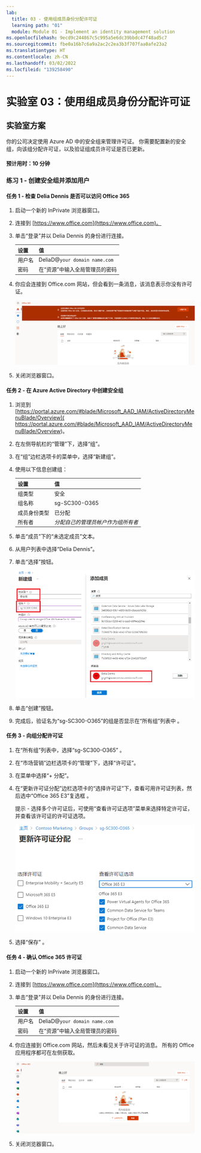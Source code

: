 ```yaml
---
lab:
  title: 03 - 使用组成员身份分配许可证
  learning path: "01"
  module: Module 01 - Implement an identity management solution
ms.openlocfilehash: 9ecd9c244867c5c995a5e6dc39bbdc47f48ad5c7
ms.sourcegitcommit: fbe0a16b7c6a9a2ac2c2ea3b3f707faa0afe23a2
ms.translationtype: HT
ms.contentlocale: zh-CN
ms.lasthandoff: 03/02/2022
ms.locfileid: "139258490"
---
```

# <a name="lab-03-assigning-licenses-using-group-membership"></a>实验室 03：使用组成员身份分配许可证

## <a name="lab-scenario"></a>实验室方案

你的公司决定使用 Azure AD 中的安全组来管理许可证。 你需要配置新的安全组，向该组分配许可证，以及验证组成员许可证是否已更新。

#### <a name="estimated-time-10-minutes"></a>预计用时：10 分钟

### <a name="exercise-1---create-a-security-group-and-add-a-user"></a>练习 1 - 创建安全组并添加用户

#### <a name="task-1---check-to-see-if-delia-dennis-has-access-to-office-365"></a>任务 1 - 检查 Delia Dennis 是否可以访问 Office 365

1. 启动一个新的 InPrivate 浏览器窗口。
2. 连接到 [https://www.office.com](https://www.office.com)。
3. 单击“登录”并以 Delia Dennis 的身份进行连接。

    | 设置| **值**|
    | :--- | :--- |
    | 用户名 | DeliaD@`your domain name.com`|
    | 密码| 在“资源”中输入全局管理员的密码|

4. 你应会连接到 Office.com 网站，但会看到一条消息，该消息表示你没有许可证。

    ![Office.com 网站的屏幕图像，其中 Delia Dennis 已登录，但办公应用程序不可用，因为没有分配许可证。](./media/delia-no-office-license.png)
    
5. 关闭浏览器窗口。

#### <a name="task-2----create-a-security-group-in-azure-active-directory"></a>任务 2 - 在 Azure Active Directory 中创建安全组

1. 浏览到 [https://portal.azure.com/#blade/Microsoft_AAD_IAM/ActiveDirectoryMenuBlade/Overview]( https://portal.azure.com/#blade/Microsoft_AAD_IAM/ActiveDirectoryMenuBlade/Overview)。

2. 在左侧导航栏的“管理”下，选择“组”。
3. 在“组”边栏选项卡的菜单中，选择“新建组”。
4. 使用以下信息创建组：

    | **设置**| **值**|
    | :--- | :--- |
    | 组类型| 安全|
    | 组名称| sg-SC300-O365|
    | 成员身份类型| 已分配|
    | 所有者| *分配自己的管理员帐户作为组所有者*|

5. 单击“成员”下的“未选定成员”文本。
6. 从用户列表中选择“Delia Dennis”。
7. 单击“选择”按钮。

    ![显示“新建组”边栏选项卡的屏幕图像，其中突出显示了“组类型”、“组名称”、“所有者”和“成员”](./media/lp1-mod2-create-group.png)

8. 单击“创建”按钮。
9. 完成后，验证名为“sg-SC300-O365”的组是否显示在“所有组”列表中 。

#### <a name="task-3---assign-a-license-to-a-group"></a>任务 3 - 向组分配许可证

1. 在“所有组”列表中，选择“sg-SC300-O365” 。
2. 在“市场营销”边栏选项卡的“管理”下，选择“许可证”。
3. 在菜单中选择“+ 分配”。
4. 在“更新许可证分配”边栏选项卡的“选择许可证”下，查看可用许可证列表，然后选中“Office 365 E3”复选框 。

    提示 - 选择多个许可证后，可使用“查看许可证选项”菜单来选择特定许可证，并查看该许可证的许可证选项。

    ![屏幕图像显示已选定并已分配给组的许可证。 “查看许可证”菜单也已选中，其中显示多个选择选项。](./media/lp1-mod2-assign-license-group.png)

6. 选择“保存”  。

#### <a name="taks-4---confirm-the-office-365-license"></a>任务 4 - 确认 Office 365 许可证

1. 启动一个新的 InPrivate 浏览器窗口。
2. 连接到 [https://www.office.com](https://www.office.com)。
3. 单击“登录”并以 Delia Dennis 的身份进行连接。

    | 设置| **值**|
    | :--- | :--- |
    | 用户名 | DeliaD@`your domain name.com`|
    | 密码| 在“资源”中输入全局管理员的密码|

4. 你应连接到 Office.com 网站，然后未看见关于许可证的消息。 所有的 Office 应用程序都可在左侧获取。

    ![Office.com 网站的屏幕图像，其中 Delia Dennis 已登录，并且办公应用程序可用，因为分配了许可证。](./media/delia-office-license.png)
    
5. 关闭浏览器窗口。
    

